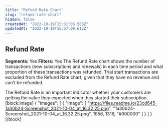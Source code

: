 ```yaml
---
title: "Refund Rate Chart"
slug: "refund-rate-chart"
hidden: false
createdAt: "2022-10-19T15:31:06.563Z"
updatedAt: "2022-10-19T15:57:09.612Z"
---
```

## Refund Rate
**Segments:** Yes
**Filters:** Yes
The Refund Rate chart shows the number of transactions (new subscriptions and renewals) in each time period and what proportion of these transactions was refunded. Trial start transactions are excluded from the Refund Rate chart, given that they have no revenue and can’t be refunded.

The Refund Rate is an important indicator whether your customers are getting the value they expected when they started their subscription. 
[block:image]
{
  "images": [
    {
      "image": [
        "https://files.readme.io/23cd645-1a30b24-Screenshot_2021-10-04_at_16.32.25.png",
        "1a30b24-Screenshot_2021-10-04_at_16.32.25.png",
        1956,
        1316,
        "#000000"
      ]
    }
  ]
}
[/block]
